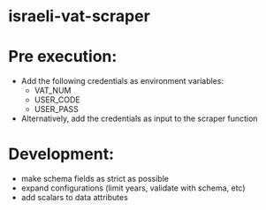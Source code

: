 # israeli-vat-scraper

# Pre execution:

- Add the following credentials as environment variables:
  - VAT_NUM
  - USER_CODE
  - USER_PASS
- Alternatively, add the credentials as input to the scraper function

# Development:

- make schema fields as strict as possible
- expand configurations (limit years, validate with schema, etc)
- add scalars to data attributes
